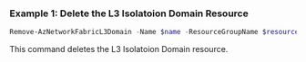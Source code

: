 ### Example 1: Delete the L3 Isolatoion Domain Resource
```powershell
Remove-AzNetworkFabricL3Domain -Name $name -ResourceGroupName $resourceGroupName
```

This command deletes the L3 Isolatoion Domain resource.

